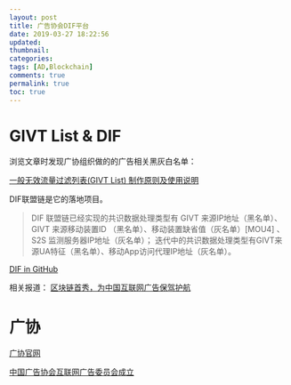 ```yaml
---
layout: post
title: 广告协会DIF平台
date: 2019-03-27 18:22:56
updated:
thumbnail:
categories:
tags: [AD,Blockchain]
comments: true
permalink: true
toc: true
---
```


# GIVT List & DIF

浏览文章时发现广协组织做的的广告相关黑灰白名单：

[一般无效流量过滤列表(GIVT List) 制作原则及使用说明](https://mp.weixin.qq.com/s/0YosYLMbjHCz9WRlsJ91Yg)

DIF联盟链是它的落地项目。

> DIF 联盟链已经实现的共识数据处理类型有 GIVT 来源IP地址（黑名单）、GIVT 来源移动装置ID （黑名单）、移动装置缺省值（灰名单）[MOU4] 、S2S 监测服务器IP地址（灰名单）；
迭代中的共识数据处理类型有GIVT来源UA特征（黑名单）、移动App访问代理IP地址（灰名单）。

[DIF in GitHub](https://github.com/tagphi/dif-client/)

相关报道：
[区块链首秀，为中国互联网广告保驾护航](https://mp.weixin.qq.com/s/8QhEX0C9T0rtKevynqCQGw)

# 广协

[广协官网](https://www.china-caa.org/)

[中国广告协会互联网广告委员会成立](http://www.xinhuanet.com/fortune/2017-11/28/c_129750906.htm)